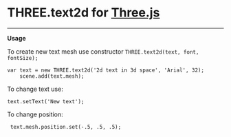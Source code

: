 # THREE.text2d for [Three.js](http://threejs.org/)
----------

**Usage**

To create new text mesh use constructor `THREE.text2d(text, font, fontSize);`

    var text = new THREE.text2d('2d text in 3d space', 'Arial', 32);
        scene.add(text.mesh);
To change text use:

    text.setText('New text');
To change position:

     text.mesh.position.set(-.5, .5, .5);